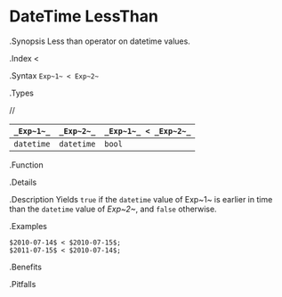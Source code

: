 # DateTime LessThan

.Synopsis
Less than operator on datetime values.

.Index
<

.Syntax
`Exp~1~ < Exp~2~`

.Types

//

| `_Exp~1~_`      | `_Exp~2~_`      | `_Exp~1~_ < _Exp~2~_`  |
| --- | --- | --- |
| `datetime`     |  `datetime`    | `bool`               |


.Function

.Details

.Description
Yields `true` if the `datetime` value of Exp~1~ is earlier in time than the `datetime` value
of _Exp~2~_, and `false` otherwise.

.Examples
```rascal-shell
$2010-07-14$ < $2010-07-15$;
$2011-07-15$ < $2010-07-14$;
```

.Benefits

.Pitfalls

